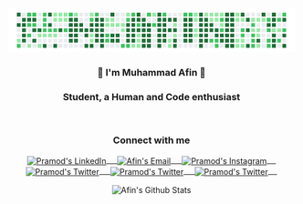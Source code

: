 <div align="center">
  <img src="activity-profile-result2.png">
</div>

<div align="center">
  <h3>👋 I'm Muhammad Afin 👋</h3>
  <h3>Student, a Human and Code enthusiast</h3>
</div><br>


<div align="center">
  <h3 align="center">Connect with me</h3> 
</div>
<p align="center">
 <a href="https://www.linkedin.com/in/muhammad-afin-a36354175/" target="blank">
  <img align="center" alt="Pramod's LinkedIn" width="30px" src="https://www.vectorlogo.zone/logos/linkedin/linkedin-icon.svg" /> &nbsp; &nbsp;
 </a>
 <a href="mailto:muhammadafin787@gmail.com" target="blank">
  <img align="center" alt="Afin's Email" width="30px" src="https://www.vectorlogo.zone/logos/gmail/gmail-icon.svg" /> &nbsp; &nbsp;
 </a> 
 <a href="https://www.instagram.com/afiindjokam/" target="blank">
  <img align="center" alt="Pramod's Instagram" width="30px" src="https://www.vectorlogo.zone/logos/instagram/instagram-icon.svg" /> &nbsp; &nbsp;
 </a>
 <a href="https://twitter.com/Afiin10" target="blank">
  <img align="center" alt="Pramod's Twitter" width="30px" src="https://www.vectorlogo.zone/logos/twitter/twitter-official.svg" /> &nbsp; &nbsp;
 </a>
 <a href="https://web.facebook.com/muhammad.afin.777" target="blank">
  <img align="center" alt="Pramod's Twitter" width="30px" src="https://www.vectorlogo.zone/logos/facebook/facebook-official.svg" /> &nbsp; &nbsp;
 </a> 
 <a href="https://dev.to/muhammadafin" target="blank">
  <img align="center" alt="Pramod's Twitter" width="30px" src="https://www.vectorlogo.zone/logos/devto/devto-icon.svg" /> &nbsp; &nbsp;
 </a> 
 
</p>

<p align="center">
<img align="center" src="https://github-readme-stats.vercel.app/api?username=muhammadafin&&hide=issues&count_private=true&icon_color=000000&title_color=000000&bg_color=ffffff&show_icons=true" alt="Afin's Github Stats">
</p>  
